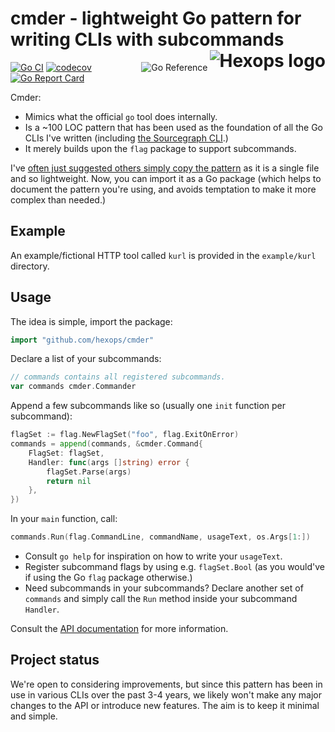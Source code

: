 # cmder - lightweight Go pattern for writing CLIs with subcommands <a href="https://hexops.com"><img align="right" alt="Hexops logo" src="https://raw.githubusercontent.com/hexops/media/master/readme.svg"></img></a>

<a href="https://pkg.go.dev/github.com/hexops/cmder"><img src="https://pkg.go.dev/badge/badge/github.com/hexops/cmder.svg" alt="Go Reference" align="right"></a>
  
[![Go CI](https://github.com/hexops/cmder/workflows/Go%20CI/badge.svg)](https://github.com/hexops/cmder/actions) [![codecov](https://codecov.io/gh/hexops/cmder/branch/main/graph/badge.svg?token=Iw1FdYk0m8)](https://codecov.io/gh/hexops/cmder) [![Go Report Card](https://goreportcard.com/badge/github.com/hexops/cmder)](https://goreportcard.com/report/github.com/hexops/cmder)

Cmder:

* Mimics what the official `go` tool does internally.
* Is a ~100 LOC pattern that has been used as the foundation of all the Go CLIs I've written (including [the Sourcegraph CLI](https://github.com/sourcegraph/src-cli/blob/1af97e4f78819ffd042ef000d964090dbb65268f/cmd/src/cmd.go#L1-L123).)
* It merely builds upon the `flag` package to support subcommands.

I've [often just suggested others simply copy the pattern](https://twitter.com/slimsag/status/1330924665544404994) as it is a single file and so lightweight. Now, you can import it as a Go package (which helps to document the pattern you're using, and avoids temptation to make it more complex than needed.)

## Example

An example/fictional HTTP tool called `kurl` is provided in the `example/kurl` directory.

## Usage

The idea is simple, import the package:

```Go
import "github.com/hexops/cmder"
```

Declare a list of your subcommands:

```Go
// commands contains all registered subcommands.
var commands cmder.Commander
```

Append a few subcommands like so (usually one `init` function per subcommand):

```Go
flagSet := flag.NewFlagSet("foo", flag.ExitOnError)
commands = append(commands, &cmder.Command{
    FlagSet: flagSet,
    Handler: func(args []string) error {
        flagSet.Parse(args)
        return nil
    },
})
```

In your `main` function, call:

```Go
commands.Run(flag.CommandLine, commandName, usageText, os.Args[1:])
```

* Consult `go help` for inspiration on how to write your `usageText`.
* Register subcommand flags by using e.g. `flagSet.Bool` (as you would've if using the Go `flag` package otherwise.)
* Need subcommands in your subcommands? Declare another set of `commands` and simply call the `Run` method inside your subcommand `Handler`.

Consult the [API documentation](https://pkg.go.dev/github.com/hexops/cmder) for more information.

## Project status

We're open to considering improvements, but since this pattern has been in use in various CLIs over the past 3-4 years, we likely won't make any major changes to the API or introduce new features. The aim is to keep it minimal and simple.

